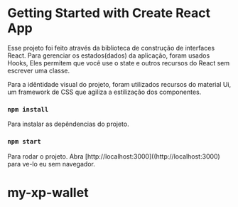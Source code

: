 # Getting Started with Create React App

Esse projeto foi feito através da biblioteca de construção de interfaces React.
Para gerenciar os estados(dados) da aplicação, foram usados Hooks, Eles permitem que você use o state e outros recursos do React sem escrever uma classe.

Para a idêntidade visual do projeto, foram utilizados recursos do material Ui, um framework de CSS que agiliza a estilização dos componentes. 

### `npm install`

Para instalar as depêndencias do projeto.

### `npm start`

Para rodar o projeto.
Abra [http://localhost:3000]((http://localhost:3000) para ve-lo eu sem navegador.


# my-xp-wallet
